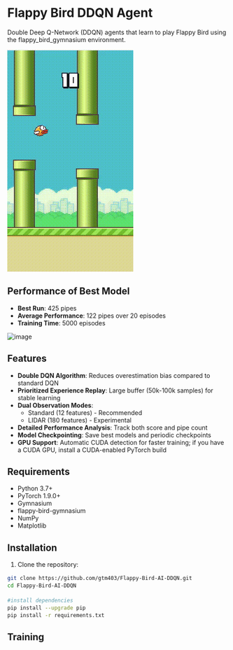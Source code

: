 # Flappy Bird DDQN Agent

Double Deep Q-Network (DDQN) agents that learn to play Flappy Bird using the flappy_bird_gymnasium environment.

![Demo](./Screen%20Recording%202025-09-07%20091911.gif)

## Performance of Best Model

- **Best Run**: 425 pipes
- **Average Performance**: 122 pipes over 20 episodes
- **Training Time**: 5000 episodes


<img width="500" height="500" alt="image" src="https://github.com/user-attachments/assets/1f9cde10-1559-4f5a-a235-4005cd1a9c10" />


## Features

- **Double DQN Algorithm**: Reduces overestimation bias compared to standard DQN
- **Prioritized Experience Replay**: Large buffer (50k-100k samples) for stable learning
- **Dual Observation Modes**: 
  - Standard (12 features) - Recommended
  - LIDAR (180 features) - Experimental
- **Detailed Performance Analysis**: Track both score and pipe count
- **Model Checkpointing**: Save best models and periodic checkpoints
- **GPU Support**: Automatic CUDA detection for faster training; if you have a CUDA GPU, install a CUDA-enabled PyTorch build

## Requirements

- Python 3.7+
- PyTorch 1.9.0+
- Gymnasium
- flappy-bird-gymnasium
- NumPy
- Matplotlib

## Installation

1. Clone the repository:
```bash
git clone https://github.com/gtm403/Flappy-Bird-AI-DDQN.git
cd Flappy-Bird-AI-DDQN

#install dependencies
pip install --upgrade pip
pip install -r requirements.txt
```

## Training






